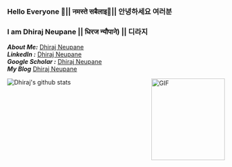### Hello Everyone 👋|| नमस्ते  सबैलाइ🙏|| 안녕하세요 여러분 
### I am Dhiraj Neupane || धिरज न्यौपाने) || 디라지
***About Me:*** <a href= "https://about.me/dhirajneupane/"> Dhiraj Neupane</a> <br/>
***LinkedIn :*** <a href= "https://www.linkedin.com/in/dhiraj-neupane-6b3089113/?originalSubdomain=kr"> Dhiraj Neupane</a> <br/>
***Google Scholar :*** <a href= "https://scholar.google.com/citations?user=KtSkA68AAAAJ&hl=en"> Dhiraj Neupane</a> <br/>
***My Blog*** <a href = "https://dhirajneupane.github.io"> Dhiraj Neupane</a> <br/>
<!--
***Works***<br/>
- *Deep Learning and Software Development Researcher* <br/>
- *Gradaute Research Assistant* <br/>
- *Operation Assistant* <br/>
- *Secondary-level Teacher* <br/>

<!-- and
***Education*** <br/>
- *M.S. in Inforamtion and Communication Engineering* <br/>
- *B.E. in Electrical and Electronics (Communication) Engineering* <br/>
- *High School (+2 Science)* <br/>

-->
<img align="right" alt="GIF" src="https://github.com/dhirajneupane/dhirajneupane.github.io/blob/master/images/gif.gif" width="170" height="190" />

![Dhiraj's github stats](https://github-readme-stats.vercel.app/api?username=dhirajneupane&show_icons=true&hide_border=true&theme=dark)

<!-- ***Publications*** <br/> -->


<!--
**dhirajneupane/dhirajNeupane** is a ✨ _special_ ✨ repository because its `README.md` (this file) appears on your GitHub profile.

Here are some ideas to get you started:

- 🔭 I’m currently working on
- 🌱 I’m currently learning ...
- 👯 I’m looking to collaborate on ...
- 🤔 I’m looking for help with ...
- 💬 Ask me about ...
- 📫 How to reach me: ...
- 😄 Pronouns: ...
- ⚡ Fun fact: ...


